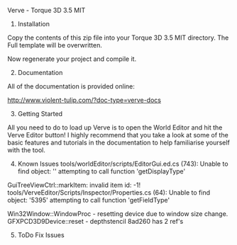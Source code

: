 Verve - Torque 3D 3.5 MIT

1. Installation

Copy the contents of this zip file into your Torque 3D 3.5 MIT directory.
The Full template will be overwritten.

Now regenerate your project and compile it.


2. Documentation

All of the documentation is provided online:

 http://www.violent-tulip.com/?doc-type=verve-docs

3. Getting Started

All you need to do to load up Verve is to open the World Editor and hit the
Verve Editor button! I highly recommend that you take a look at some of the
basic features and tutorials in the documentation to help familiarise 
yourself with the tool.

4. Known Issues
tools/worldEditor/scripts/EditorGui.ed.cs (743): Unable to find object: '' attempting to call function 'getDisplayType'

GuiTreeViewCtrl::markItem: invalid item id: -1!
tools/VerveEditor/Scripts/Inspector/Properties.cs (64): Unable to find object: '5395' attempting to call function 'getFieldType'

Win32Window::WindowProc - resetting device due to window size change.
GFXPCD3D9Device::reset - depthstencil 8ad260 has 2 ref's

5. ToDo
Fix Issues